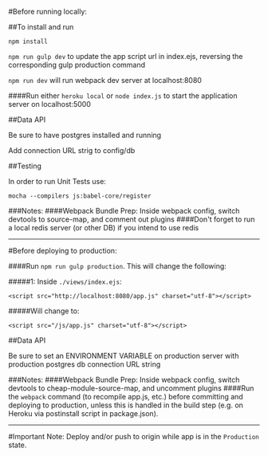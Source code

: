 #Before running locally:

##To install and run

`npm install`

`npm run gulp dev` to update the app script url in index.ejs, reversing the corresponding gulp production command

`npm run dev` will run webpack dev server at localhost:8080

####Run either `heroku local` or `node index.js` to start the application server on localhost:5000

##Data API

Be sure to have postgres installed and running

Add connection URL strig to config/db

##Testing

In order to run Unit Tests use:

`mocha --compilers js:babel-core/register`

###Notes:
####Webpack Bundle Prep: Inside webpack config, switch devtools to source-map, and comment out plugins
####Don't forget to run a local redis server (or other DB) if you intend to use redis

----------------------------------------------

#Before deploying to production:

####Run `npm run gulp production`. This will change the following:

#####1: Inside `./views/index.ejs`:
```
<script src="http://localhost:8080/app.js" charset="utf-8"></script>
```
#####Will change to:
```
<script src="/js/app.js" charset="utf-8"></script>
```

##Data API

Be sure to set an ENVIRONMENT VARIABLE on production server with production postgres db connection URL string

###Notes:
####Webpack Bundle Prep: Inside webpack config, switch devtools to cheap-module-source-map, and uncomment plugins
####Run the `webpack` command (to recompile app.js, etc.) before committing and deploying to production, unless this is handled in the build step (e.g. on Heroku via postinstall script in package.json).

----------------------------------------------

#Important Note: Deploy and/or push to origin while app is in the `Production` state.
